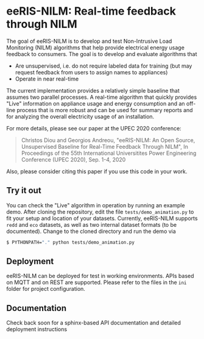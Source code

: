 # eeRIS-NILM: Real-time feedback through NILM

The goal of eeRIS-NILM is to develop and test Non-Intrusive Load Monitoring (NILM) algorithms that help provide electrical energy usage feedback to consumers. The goal is to develop and evaluate algorithms that

 - Are unsupervised, i.e. do not require labeled data for training (but may request feedback from users to assign names to appliances)
 - Operate in near real-time
 
The current implementation provides a relatively simple baseline that assumes two parallel processes. A real-time algorithm that quickly provides "Live" information on appliance usage and energy consumption and an off-line process that is more robust and can be used for summary reports and for analyzing the overall electricity usage of an installation.

For more details, please see our paper at the UPEC 2020 conference:

> Christos Diou and Georgios Andreou, "eeRIS-NILM: An Open Source, Unsupervised Baseline for Real-Time Feedback Through NILM", In Proceedings of the 55th International Universitites Power Engineering Conference (UPEC 2020), Sep. 1-4, 2020

Also, please consider citing this paper if you use this code in your work.

## Try it out

You can check the "Live" algorithm in operation by running an example demo. After cloning the repository, edit the file `tests/demo_animation.py` to fit your setup and location of your datasets. Currently, eeRIS-NILM supports `redd` and `eco` datasets, as well as two internal dataset formats (to be documented). Change to the cloned directory and run the demo via

```bash
$ PYTHONPATH="." python tests/demo_animation.py
```

## Deployment

eeRIS-NILM can be deployed for test in working environments. APIs based on MQTT and on REST are supported. Please refer to the files in the `ini` folder for project configuration.

## Documentation

Check back soon for a sphinx-based API documentation and detailed deployment instructions
